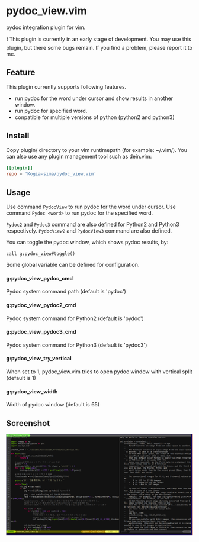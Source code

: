 # pydoc_view.vim

pydoc integration plugin for vim.

:exclamation: This plugin is currently in an early stage of development. You may use this plugin, but there some bugs remain. If you find a problem, please report it to me.

## Feature

This plugin currently supports following features.

- run pydoc for the word under cursor and show results in another window.
- run pydoc for specified word.
- conpatible for multiple versions of python (python2 and python3)

## Install

Copy plugin/ directory to your vim runtimepath (for example: ~/.vim/).
You can also use any plugin management tool such as dein.vim:

```toml
[[plugin]]
repo = 'Kogia-sima/pydoc_view.vim'
```

## Usage

Use command `PydocView` to run pydoc for the word under cursor.
Use command `Pydoc <word>` to run pydoc for the specified word.

`Pydoc2` and `Pydoc3` command are also defined for Python2 and Python3 respectively.
`PydocView2` and `PydocView3` command are also defined.

You can toggle the pydoc window, which shows pydoc results, by:

```vim
call g:pydoc_view#toggle()
```

Some global variable can be defined for configuration.

#### g:pydoc_view_pydoc_cmd
Pydoc system command path (default is 'pydoc')

#### g:pydoc_view_pydoc2_cmd
Pydoc system command for Python2 (default is 'pydoc')

#### g:pydoc_view_pydoc3_cmd
Pydoc system command for Python3 (default is 'pydoc3')

#### g:pydoc_view_try_vertical
When set to 1, pydoc_view.vim tries to open pydoc window with vertical split (default is 1)

#### g:pydoc_view_width
Width of pydoc window (default is 65)

## Screenshot
![screen shot](screenshot.png)

